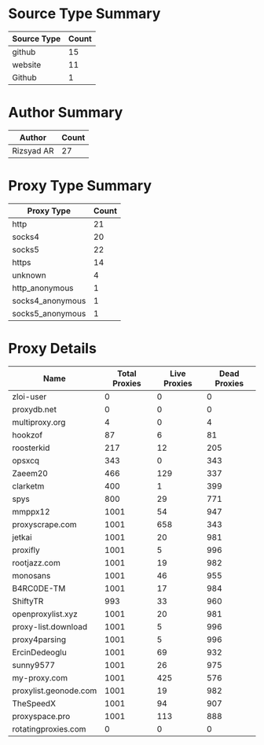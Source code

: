 # Source Type Summary

| Source Type | Count |
|-------------|-------|
| github | 15 |
| website | 11 |
| Github | 1 |


# Author Summary

| Author | Count |
|--------|-------|
| Rizsyad AR | 27 |


# Proxy Type Summary

| Proxy Type | Count |
|------------|-------|
| http | 21 |
| socks4 | 20 |
| socks5 | 22 |
| https | 14 |
| unknown | 4 |
| http_anonymous | 1 |
| socks4_anonymous | 1 |
| socks5_anonymous | 1 |


# Proxy Details

| Name | Total Proxies | Live Proxies | Dead Proxies |
|------|---------------|--------------|---------------|
| zloi-user | 0 | 0 | 0 |
| proxydb.net | 0 | 0 | 0 |
| multiproxy.org | 4 | 0 | 4 |
| hookzof | 87 | 6 | 81 |
| roosterkid | 217 | 12 | 205 |
| opsxcq | 343 | 0 | 343 |
| Zaeem20 | 466 | 129 | 337 |
| clarketm | 400 | 1 | 399 |
| spys | 800 | 29 | 771 |
| mmppx12 | 1001 | 54 | 947 |
| proxyscrape.com | 1001 | 658 | 343 |
| jetkai | 1001 | 20 | 981 |
| proxifly | 1001 | 5 | 996 |
| rootjazz.com | 1001 | 19 | 982 |
| monosans | 1001 | 46 | 955 |
| B4RC0DE-TM | 1001 | 17 | 984 |
| ShiftyTR | 993 | 33 | 960 |
| openproxylist.xyz | 1001 | 20 | 981 |
| proxy-list.download | 1001 | 5 | 996 |
| proxy4parsing | 1001 | 5 | 996 |
| ErcinDedeoglu | 1001 | 69 | 932 |
| sunny9577 | 1001 | 26 | 975 |
| my-proxy.com | 1001 | 425 | 576 |
| proxylist.geonode.com | 1001 | 19 | 982 |
| TheSpeedX | 1001 | 94 | 907 |
| proxyspace.pro | 1001 | 113 | 888 |
| rotatingproxies.com | 0 | 0 | 0 |
